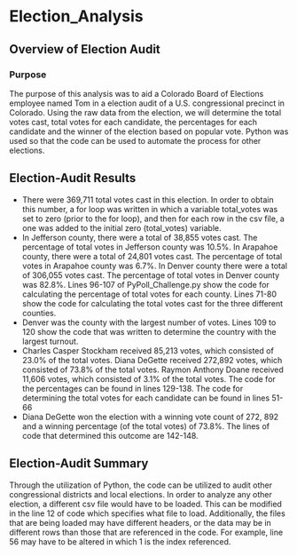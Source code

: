 # Election_Analysis

## Overview of Election Audit 

### Purpose 

The purpose of this analysis was to aid a Colorado Board of Elections employee named Tom in a election audit of a U.S. congressional precinct in Colorado. Using the raw data from the election, we will determine the total votes cast, total votes for each candidate, the percentages for each candidate and the winner of the election based on popular vote. Python was used so that the code can be used to automate the process for other elections. 

## Election-Audit Results 
-	There were 369,711 total votes cast in this election. In order to obtain this number, a for loop was written in which a variable total_votes was set to zero (prior to the for loop), and then for each row in the csv file, a one was added to the initial zero (total_votes) variable. 
-	In Jefferson county, there were a total of 38,855 votes cast. The percentage of total votes in Jefferson county was 10.5%.
In Arapahoe county, there were a total of 24,801 votes cast. The percentage of total votes in Arapahoe county was 6.7%. 
In Denver county there were a total of 306,055 votes cast. The percentage of total votes in Denver county was 82.8%.
Lines 96-107 of PyPoll_Challenge.py show the code for calculating the percentage of total votes for each county. Lines 71-80 show the code for calculating the total votes cast for the three different counties. 
-	Denver was the county with the largest number of votes. Lines 109 to 120 show the code that was written to determine the country with the largest turnout.
-	Charles Casper Stockham received 85,213 votes, which consisted of 23.0% of the total votes. Diana DeGette received 272,892 votes, which consisted of 73.8% of the total votes. Raymon Anthony Doane received 11,606 votes, which consisted of 3.1% of the total votes. The code for the percentages can be found in lines 129-138. The code for determining the total votes for each candidate can be found in lines 51-66
-	Diana DeGette won the election with a winning vote count of 272, 892 and a winning percentage (of the total votes) of 73.8%. The lines of code that determined this outcome are 142-148. 

## Election-Audit Summary 

Through the utilization of Python, the code can be utilized to audit other congressional districts and local elections. In order to analyze any other election, a different csv file would have to be loaded. This can be modified in the line 12 of code which specifies what file to load. Additionally, the files that are being loaded may have different headers, or the data may be in different rows than those that are referenced in the code. For example, line 56 may have to be altered in which 1 is the index referenced. 
